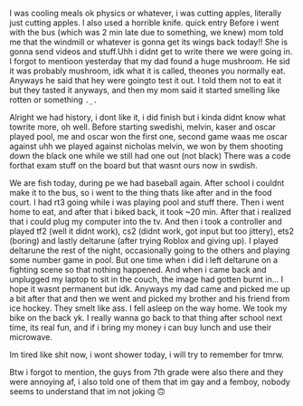 I was cooling meals ok physics or whatever, i was cutting apples, literally just cutting apples. I also used a horrible knife.
quick entry
Before i went with the bus (which was 2 min late due to something, we knew) mom told me that the windmill or whatever is gonna get its wings back today!! She is gonna send videos and stuff.Uhh i didnt get to write there we were going in. I forgot to mentioon yesterday that my dad found a huge mushroom. He sid it was probably mushroom, idk what it is called, theones you normally eat. Anyways he said that hey were goingto test it out.
I told them not to eat it but they tasted it anyways, and then my mom said it started smelling like rotten or something `._.`

Alright we had history, i dont like it, i did finish but i kinda didnt know what towrite more, oh well.
Before starting swedishi, melvin, kaser and oscar played pool, me and oscar won the first one, second game waas me oscar against uhh we played against nicholas melvin, we won by them shooting down the black one while we still had one out (not black)
There was a code forthat exam stuff on the board but that wasnt ours now in swdish.

We are fish today, during pe we had baseball again.
After school i couldnt make it to the bus, so i went to the thing thats like after and in the food court. I had rt3 going while i was playing pool and stuff there. Then i went home to eat, and after that i biked back, it took ~20 min. After that i realized that i could plug my computer into the tv. And then i took a controller and played tf2 (well it didnt work), cs2 (didnt work, got input but too jittery), ets2 (boring) and lastly deltarune (after trying Roblox and giving up). I played deltarune the rest of the night, occasionally going to the others and playing some number game in pool. But one time when i did i left deltarune on a fighting scene so that nothing happened. And when i came back and unplugged my laptop to sit in the couch, the image had gotten burnt in... I hope it wasnt permanent but idk. Anyways my dad came and picked me up a bit after that and then we went and picked my brother and his friend from ice hockey. They smelt like ass. I fell asleep on the way home. We took my bike on the back yk. I really wanna go back to that thing after school next time, its real fun, and if i bring my money i can buy lunch and use their microwave.

Im tired like shit now, i wont shower today, i will try to remember for tmrw.

Btw i forgot to mention, the guys from 7th grade were also there and they were annoying af, i also told one of them that im gay and a femboy, nobody seems to understand that im not joking 🙃